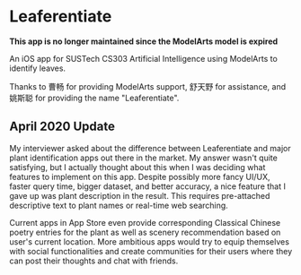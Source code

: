# Leaferentiate

**This app is no longer maintained since the ModelArts model is expired**

An iOS app for SUSTech CS303 Artificial Intelligence using ModelArts to identify leaves.

Thanks to 曹畅 for providing ModelArts support, 舒天野 for assistance, and 姚斯聪 for providing the name "Leaferentiate".

## April 2020 Update

My interviewer asked about the difference between Leaferentiate and major plant identification apps out there in the market. My answer wasn't quite satisfying, but I actually thought about this when I was deciding what features to implement on this app. Despite possibly more fancy UI/UX, faster query time, bigger dataset, and better accuracy, a nice feature that I gave up was plant description in the result. This requires pre-attached descriptive text to plant names or real-time web searching.

Current apps in App Store even provide corresponding Classical Chinese poetry entries for the plant as well as scenery recommendation based on user's current location. More ambitious apps would try to equip themselves with social functionalities and create communities for their users where they can post their thoughts and chat with friends.
